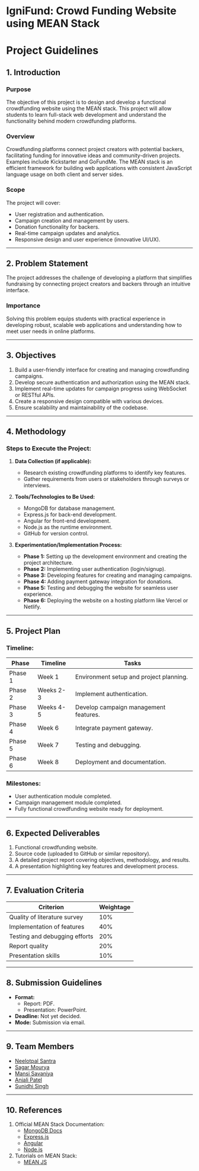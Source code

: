 # IgniFund: Crowd Funding Website using MEAN Stack

# Project Guidelines

## 1. Introduction

### Purpose
The objective of this project is to design and develop a functional crowdfunding website using the MEAN stack. This project will allow students to learn full-stack web development and understand the functionality behind modern crowdfunding platforms.

### Overview
Crowdfunding platforms connect project creators with potential backers, facilitating funding for innovative ideas and community-driven projects. Examples include Kickstarter and GoFundMe. The MEAN stack is an efficient framework for building web applications with consistent JavaScript language usage on both client and server sides.

### Scope
The project will cover:
- User registration and authentication.
- Campaign creation and management by users.
- Donation functionality for backers.
- Real-time campaign updates and analytics.
- Responsive design and user experience (innovative UI/UX).

---

## 2. Problem Statement

The project addresses the challenge of developing a platform that simplifies fundraising by connecting project creators and backers through an intuitive interface.

### Importance
Solving this problem equips students with practical experience in developing robust, scalable web applications and understanding how to meet user needs in online platforms.

---

## 3. Objectives

1. Build a user-friendly interface for creating and managing crowdfunding campaigns.
2. Develop secure authentication and authorization using the MEAN stack.
3. Implement real-time updates for campaign progress using WebSocket or RESTful APIs.
4. Create a responsive design compatible with various devices.
5. Ensure scalability and maintainability of the codebase.

---

## 4. Methodology

### Steps to Execute the Project:
1. **Data Collection (if applicable):**
   - Research existing crowdfunding platforms to identify key features.
   - Gather requirements from users or stakeholders through surveys or interviews.

2. **Tools/Technologies to Be Used:**
   - MongoDB for database management.
   - Express.js for back-end development.
   - Angular for front-end development.
   - Node.js as the runtime environment.
   - GitHub for version control.

3. **Experimentation/Implementation Process:**
   - **Phase 1:** Setting up the development environment and creating the project architecture.
   - **Phase 2:** Implementing user authentication (login/signup).
   - **Phase 3:** Developing features for creating and managing campaigns.
   - **Phase 4:** Adding payment gateway integration for donations.
   - **Phase 5:** Testing and debugging the website for seamless user experience.
   - **Phase 6:** Deploying the website on a hosting platform like Vercel or Netlify.

---

## 5. Project Plan

### Timeline:
| **Phase** | **Timeline** | **Tasks** |
|-----------|--------------|-----------|
| Phase 1   | Week 1       | Environment setup and project planning. |
| Phase 2   | Weeks 2-3    | Implement authentication. |
| Phase 3   | Weeks 4-5    | Develop campaign management features. |
| Phase 4   | Week 6       | Integrate payment gateway. |
| Phase 5   | Week 7       | Testing and debugging. |
| Phase 6   | Week 8       | Deployment and documentation. |

### Milestones:
- User authentication module completed.
- Campaign management module completed.
- Fully functional crowdfunding website ready for deployment.

---

## 6. Expected Deliverables

1. Functional crowdfunding website.
2. Source code (uploaded to GitHub or similar repository).
3. A detailed project report covering objectives, methodology, and results.
4. A presentation highlighting key features and development process.

---

## 7. Evaluation Criteria

| **Criterion**                | **Weightage** |
|-------------------------------|---------------|
| Quality of literature survey  | 10%           |
| Implementation of features    | 40%           |
| Testing and debugging efforts | 20%           |
| Report quality                | 20%           |
| Presentation skills           | 10%           |

---

## 8. Submission Guidelines

- **Format:**
  - Report: PDF.
  - Presentation: PowerPoint.
- **Deadline:** Not yet decided.
- **Mode:** Submission via email.

---

## 9. Team Members
- [Neelotpal Santra](https://github.com/NSANTRA)
- [Sagar Mourya](https://github.com/Coffee-Freak)
- [Mansi Savaniya](https://github.com/mansisavaniya)
- [Anjali Patel](https://github.com/Anjalipatel0705)
- [Sunidhi Singh](https://github.com/SUNIDHI123-SINGH)

---

## 10. References

1. Official MEAN Stack Documentation:
   - [MongoDB Docs](https://www.mongodb.com/docs/)
   - [Express.js](https://expressjs.com/)
   - [Angular](https://angular.io/docs)
   - [Node.js](https://nodejs.org/en/docs)
2. Tutorials on MEAN Stack:
   - [MEAN JS](https://www.tutorialspoint.com/meanjs/index.htm)
